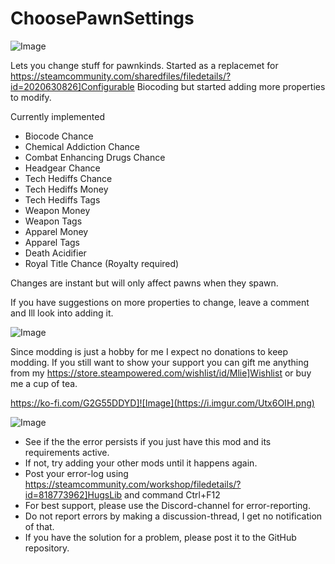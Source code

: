 # ChoosePawnSettings

![Image](https://i.imgur.com/buuPQel.png)


Lets you change stuff for pawnkinds.
Started as a replacemet for https://steamcommunity.com/sharedfiles/filedetails/?id=2020630826]Configurable Biocoding but started adding more properties to modify.

Currently implemented


-  Biocode Chance
-  Chemical Addiction Chance
-  Combat Enhancing Drugs Chance
-  Headgear Chance
-  Tech Hediffs Chance
-  Tech Hediffs Money
-  Tech Hediffs Tags
-  Weapon Money
-  Weapon Tags
-  Apparel Money
-  Apparel Tags
-  Death Acidifier
-  Royal Title Chance (Royalty required)



Changes are instant but will only affect pawns when they spawn.

If you have suggestions on more properties to change, leave a comment and Ill look into adding it.
	

![Image](https://i.imgur.com/O0IIlYj.png)

Since modding is just a hobby for me I expect no donations to keep modding. If you still want to show your support you can gift me anything from my https://store.steampowered.com/wishlist/id/Mlie]Wishlist or buy me a cup of tea.

https://ko-fi.com/G2G55DDYD]![Image](https://i.imgur.com/Utx6OIH.png)


![Image](https://i.imgur.com/PwoNOj4.png)



-  See if the the error persists if you just have this mod and its requirements active.
-  If not, try adding your other mods until it happens again.
-  Post your error-log using https://steamcommunity.com/workshop/filedetails/?id=818773962]HugsLib and command Ctrl+F12
-  For best support, please use the Discord-channel for error-reporting.
-  Do not report errors by making a discussion-thread, I get no notification of that.
-  If you have the solution for a problem, please post it to the GitHub repository.




